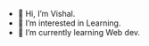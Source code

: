 - 👋 Hi, I’m Vishal.
- 👀 I’m interested in Learning.
- 🌱 I’m currently learning Web dev.


<!---
Vishal08122001/Vishal08122001 is a ✨ special ✨ repository because its `README.md` (this file) appears on your GitHub profile.
You can click the Preview link to take a look at your changes.
--->
